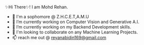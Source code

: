 ✨Hi There✨! I am Mohd Rehan.

- 📗 I'm a sophomore @ Z.H.C.E.T,A.M.U
- 🔭 I’m currently working on Computer Vision and Generative A.I.
- 🌱 I’m currently working on my Backend Development skills.
- 🤝 I'm looking to collaborate on any Machine Learning Projects.
- 📫 reach me out @ reyanabidin169@gmail.com
